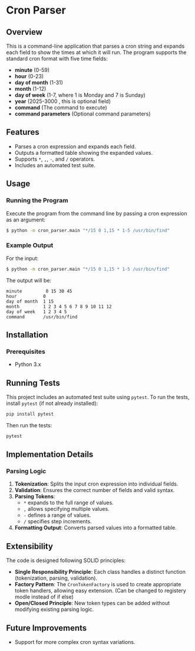 # Cron Parser

## Overview
This is a command-line application that parses a cron string and expands each field to show the times at which it will run. The program supports the standard cron format with five time fields:

- **minute** (0-59)
- **hour** (0-23)
- **day of month** (1-31)
- **month** (1-12)
- **day of week** (1-7, where 1 is Monday and 7 is Sunday)
- **year** (2025-3000 , this is optional field)
- **command** (The command to execute)
- **command parameters** (Optional command parameters)

## Features
- Parses a cron expression and expands each field.
- Outputs a formatted table showing the expanded values.
- Supports `*`, `,`, `-`, and `/` operators.
- Includes an automated test suite.

## Usage
### Running the Program
Execute the program from the command line by passing a cron expression as an argument:

```sh
$ python -m cron_parser.main "*/15 0 1,15 * 1-5 /usr/bin/find"
```

### Example Output
For the input:
```sh
$ python -m cron_parser.main "*/15 0 1,15 * 1-5 /usr/bin/find"
```
The output will be:
```
minute         0 15 30 45
hour          0
day of month  1 15
month         1 2 3 4 5 6 7 8 9 10 11 12
day of week   1 2 3 4 5
command       /usr/bin/find
```

## Installation
### Prerequisites
- Python 3.x


## Running Tests
This project includes an automated test suite using `pytest`.
To run the tests, install `pytest` (if not already installed):

```sh
pip install pytest
```
Then run the tests:
```sh
pytest
```

## Implementation Details
### Parsing Logic
1. **Tokenization**: Splits the input cron expression into individual fields.
2. **Validation**: Ensures the correct number of fields and valid syntax.
3. **Parsing Tokens**:
   - `*` expands to the full range of values.
   - `,` allows specifying multiple values.
   - `-` defines a range of values.
   - `/` specifies step increments.
4. **Formatting Output**: Converts parsed values into a formatted table.

## Extensibility
The code is designed following SOLID principles:
- **Single Responsibility Principle**: Each class handles a distinct function (tokenization, parsing, validation).
- **Factory Pattern**: The `CronTokenFactory` is used to create appropriate token handlers, allowing easy extension. (Can be changed to registery modle instead of if else)
- **Open/Closed Principle**: New token types can be added without modifying existing parsing logic.

## Future Improvements
- Support for more complex cron syntax variations.